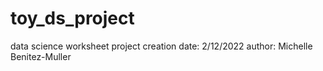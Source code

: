 # toy_ds_project
data science worksheet
project creation date: 2/12/2022
author: Michelle Benitez-Muller
